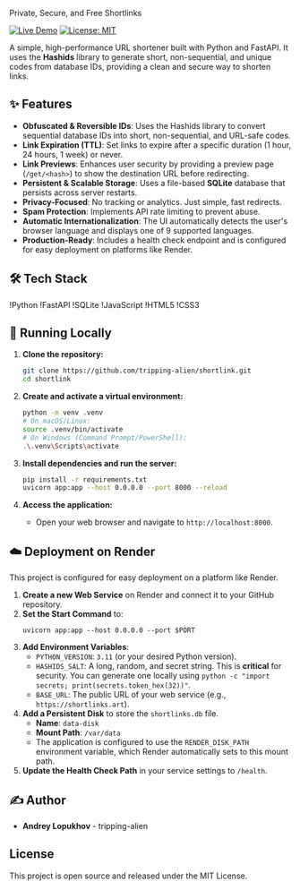 Private, Secure, and Free Shortlinks

[![Live Demo](https://img.shields.io/badge/Live_Demo-Online-brightgreen?style=for-the-badge)](https://shortlinks.art/)
[![License: MIT](https://img.shields.io/badge/License-MIT-yellow.svg?style=for-the-badge)](https://opensource.org/licenses/MIT)

A simple, high-performance URL shortener built with Python and FastAPI. It uses the **Hashids** library to generate short, non-sequential, and unique codes from database IDs, providing a clean and secure way to shorten links.

## ✨ Features

-   **Obfuscated & Reversible IDs**: Uses the Hashids library to convert sequential database IDs into short, non-sequential, and URL-safe codes.
-   **Link Expiration (TTL)**: Set links to expire after a specific duration (1 hour, 24 hours, 1 week) or never.
-   **Link Previews**: Enhances user security by providing a preview page (`/get/<hash>`) to show the destination URL before redirecting.
-   **Persistent & Scalable Storage**: Uses a file-based **SQLite** database that persists across server restarts.
-   **Privacy-Focused**: No tracking or analytics. Just simple, fast redirects.
-   **Spam Protection**: Implements API rate limiting to prevent abuse.
-   **Automatic Internationalization**: The UI automatically detects the user's browser language and displays one of 9 supported languages.
-   **Production-Ready**: Includes a health check endpoint and is configured for easy deployment on platforms like Render.

## 🛠️ Tech Stack

!Python
!FastAPI
!SQLite
!JavaScript
!HTML5
!CSS3

## 🚀 Running Locally

1.  **Clone the repository:**
    ```sh
    git clone https://github.com/tripping-alien/shortlink.git
    cd shortlink
    ```

2.  **Create and activate a virtual environment:**
    ```sh
    python -m venv .venv
    # On macOS/Linux:
    source .venv/bin/activate
    # On Windows (Command Prompt/PowerShell):
    .\.venv\Scripts\activate
    ```

3.  **Install dependencies and run the server:**
    ```sh
    pip install -r requirements.txt
    uvicorn app:app --host 0.0.0.0 --port 8000 --reload
    ```

4.  **Access the application:**
    -   Open your web browser and navigate to `http://localhost:8000`.

## ☁️ Deployment on Render

This project is configured for easy deployment on a platform like Render.

1.  **Create a new Web Service** on Render and connect it to your GitHub repository.
2.  **Set the Start Command** to:
    ```
    uvicorn app:app --host 0.0.0.0 --port $PORT
    ```
3.  **Add Environment Variables**:
    -   `PYTHON_VERSION`: `3.11` (or your desired Python version).
    -   `HASHIDS_SALT`: A long, random, and secret string. This is **critical** for security. You can generate one locally using `python -c "import secrets; print(secrets.token_hex(32))"`.
    -   `BASE_URL`: The public URL of your web service (e.g., `https://shortlinks.art`).
4.  **Add a Persistent Disk** to store the `shortlinks.db` file.
    -   **Name**: `data-disk`
    -   **Mount Path**: `/var/data`
    -   The application is configured to use the `RENDER_DISK_PATH` environment variable, which Render automatically sets to this mount path.
5.  **Update the Health Check Path** in your service settings to `/health`.

## ✍️ Author

-   **Andrey Lopukhov** - tripping-alien

## License

This project is open source and released under the MIT License.